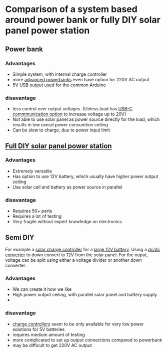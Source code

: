 # Comparison of a system based around power bank or fully DIY solar panel power station

## Power bank

### Advantages

+ Simple system, with internal charge controller
+ more [advanced powerbanks](https://www.coolblue.nl/product/834838/goal-zero-sherpa-100-ac-powerbank-met-power-delivery-25-600-mah.html#product-specifications) even have option for 220V AC output
+ 5V USB output used for the common Arduino

### disavantage

+ less control over output voltages. (Unless load has [USB-C commmunication option](https://www.allaboutcircuits.com/technical-articles/introduction-to-usb-type-c-which-pins-power-delivery-data-transfer/#:~:text=The%20default%20VBUS%20voltage%20is,maximum%20power%20of%20100%20W) to increase voltage up to 20V)
+ Not able to use solar panel as power source directly for the load, which results in low overal power consumtion ceiling
+ Can be slow to charge, due to power input limit

## [Full DIY solar panel power station](https://microcontrolere.wordpress.com/2016/12/16/mppt-solar-charger/)

### Advantages
+ Extremely versatile
+ Has option to use 12V battery, which usually have higher power output ceiling
+ Use solar cell and battery as power source in parallel

### disavantage
+ Requires 50+ parts 
+ Requires a lot of testing
+ Very fragile without expert knowledge on electronics

## Semi DIY
For example a [solar charge controller](https://www.conrad.nl/p/kemo-charging-controller-m149n-solar-laadregelaar-serie-12-v-10-a-110527) for a [large 12V battery](https://www.conrad.nl/p/conrad-energy-12-v-9-ah-loodaccu-12-v-9-ah-loodvlies-agm-b-x-h-x-d-151-x-94-x-65-mm-kabelschoen-635-mm-onderhoudsvr-250915).
Using a [dc/dc converter](https://www.conrad.nl/p/victron-energy-orion-tr-2412-5-dcdc-converter-60-w-1666864) to down convert to 12V from the solar panel.
For the ouput, voltage can be split using either a voltage divider or another down converter.

### Advantages
+ We can create it how we like
+ High power output ceiling, with parallel solar panel and battery supply
+ 

### disavantage
+ [charge controllers](https://www.sparkfun.com/categories/421) seem to be only available for very low power solutions for 5V batteries
+ requires medium amount of testing
+ more complicated to set up output connections compared to powerbank
+ may be difficult to get 220V AC output

